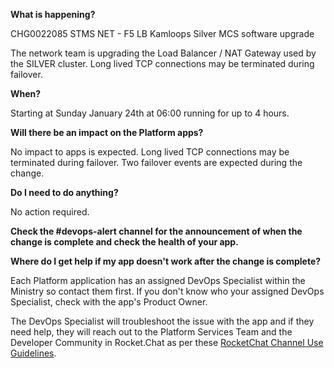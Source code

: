 
**What is happening?**

CHG0022085 STMS NET - F5 LB Kamloops Silver MCS software upgrade

The network team is upgrading the Load Balancer / NAT Gateway used by the SILVER cluster. Long lived TCP connections may be terminated during failover.

**When?**

Starting at Sunday January 24th at 06:00 running for up to 4 hours.

**Will there be an impact on the Platform apps?**

No impact to apps is expected. Long lived TCP connections may be terminated during failover. Two failover events are expected during the change.

**Do I need to do anything?**

No action required.

**Check the #devops-alert channel for the announcement of when the change is complete and check the health of your app.**

**Where do I get help if my app doesn't work after the change is complete?**

Each Platform application has an assigned DevOps Specialist within the Ministry so contact them first. If you don't know who your assigned DevOps Specialist, check with the app's Product Owner.

The DevOps Specialist will troubleshoot the issue with the app and if they need help, they will reach out to the Platform Services Team and the Developer Community in Rocket.Chat as per these [RocketChat Channel Use Guidelines](
https://developer.gov.bc.ca/Getting-human-support-for-issues-not-covered-by-devops-requests).
